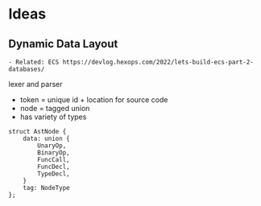 # Ideas
## Dynamic Data Layout 
	- Related: ECS https://devlog.hexops.com/2022/lets-build-ecs-part-2-databases/

lexer and parser
- token = unique id + location for source code
- node = tagged union
- has variety of types
```
struct AstNode {
	data: union {
		UnaryOp,
		BinaryOp,
		FuncCall,
		FuncDecl,
		TypeDecl,
	}
	tag: NodeType
};
```


